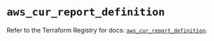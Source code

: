 # `aws_cur_report_definition`

Refer to the Terraform Registry for docs: [`aws_cur_report_definition`](https://registry.terraform.io/providers/hashicorp/aws/6.11.0/docs/resources/cur_report_definition).
